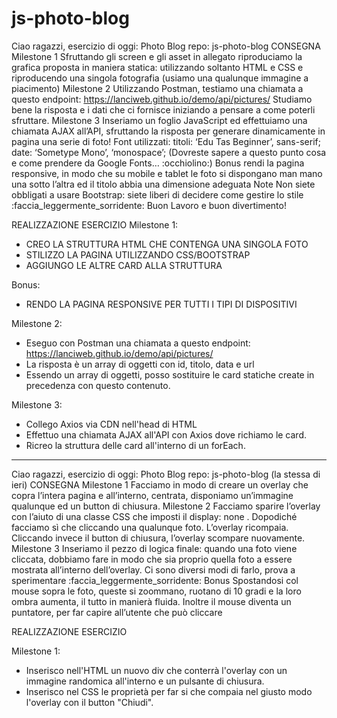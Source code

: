 # js-photo-blog
Ciao ragazzi, esercizio di oggi: Photo Blog
repo: js-photo-blog
CONSEGNA
Milestone 1
Sfruttando gli screen e gli asset in allegato riproduciamo la grafica proposta in maniera statica: utilizzando soltanto HTML e CSS e riproducendo una singola fotografia (usiamo una qualunque immagine a piacimento)
Milestone 2
Utilizzando Postman, testiamo una chiamata a questo endpoint:
https://lanciweb.github.io/demo/api/pictures/
Studiamo bene la risposta e i dati che ci fornisce iniziando a pensare a come poterli sfruttare.
Milestone 3
Inseriamo un foglio JavaScript ed effettuiamo una chiamata AJAX all’API, sfruttando la risposta per generare dinamicamente in pagina una serie di foto!
Font utilizzati:
titoli: ‘Edu Tas Beginner’, sans-serif;
date: ‘Sometype Mono’, ‘monospace’;
(Dovreste sapere a questo punto cosa e come prendere da Google Fonts… :occhiolino:)
Bonus
rendi la pagina responsive, in modo che su mobile e tablet le foto si dispongano man mano una sotto l’altra ed il titolo abbia una dimensione adeguata
Note
Non siete obbligati a usare Bootstrap: siete liberi di decidere come gestire lo stile :faccia_leggermente_sorridente:
Buon Lavoro e buon divertimento!

REALIZZAZIONE ESERCIZIO
Milestone 1:
- CREO LA STRUTTURA HTML CHE CONTENGA UNA SINGOLA FOTO
- STILIZZO LA PAGINA UTILIZZANDO CSS/BOOTSTRAP 
- AGGIUNGO LE ALTRE CARD ALLA STRUTTURA

Bonus:
- RENDO LA PAGINA RESPONSIVE PER TUTTI I TIPI DI DISPOSITIVI

Milestone 2:
- Eseguo con Postman una chiamata a questo endpoint: https://lanciweb.github.io/demo/api/pictures/
- La risposta è un array di oggetti con id, titolo, data e url
- Essendo un array di oggetti, posso sostituire le card statiche create in precedenza con questo contenuto.

Milestone 3:
- Collego Axios via CDN nell'head di HTML
- Effettuo una chiamata AJAX all'API con Axios dove richiamo le card.
- Ricreo la struttura delle card all'interno di un forEach.

_______________________________________________________________

Ciao ragazzi, esercizio di oggi: Photo Blog
repo: js-photo-blog (la stessa di ieri)
CONSEGNA
Milestone 1
Facciamo in modo di creare un overlay che copra l’intera pagina e all’interno, centrata, disponiamo un’immagine qualunque ed un button di chiusura.
Milestone 2
Facciamo sparire l’overlay con l’aiuto di una classe CSS che imposti il display: none .
Dopodiché facciamo sì che cliccando una qualunque foto. L’overlay ricompaia.
Cliccando invece il button di chiusura, l’overlay scompare nuovamente.
Milestone 3
Inseriamo il pezzo di logica finale: quando una foto viene cliccata, dobbiamo fare in modo che sia proprio quella foto a essere mostrata all’interno dell’overlay.
Ci sono diversi modi di farlo, prova a sperimentare :faccia_leggermente_sorridente:
Bonus
Spostandosi col mouse sopra le foto, queste si zoommano, ruotano di 10 gradi e la loro ombra aumenta, il tutto in manierà fluida. Inoltre il mouse diventa un puntatore, per far capire all’utente che può cliccare

REALIZZAZIONE ESERCIZIO

Milestone 1:
- Inserisco nell'HTML un nuovo div che conterrà l'overlay con un immagine randomica all'interno e un pulsante di chiusura.
- Inserisco nel CSS le proprietà per far si che compaia nel giusto modo l'overlay con il button "Chiudi".
